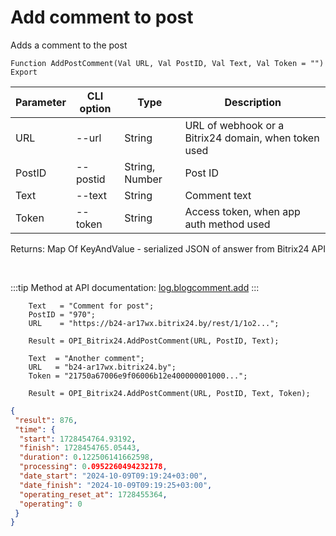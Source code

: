 ﻿---
sidebar_position: 6
---

# Add comment to post
 Adds a comment to the post



`Function AddPostComment(Val URL, Val PostID, Val Text, Val Token = "") Export`

  | Parameter | CLI option | Type | Description |
  |-|-|-|-|
  | URL | --url | String | URL of webhook or a Bitrix24 domain, when token used |
  | PostID | --postid | String, Number | Post ID |
  | Text | --text | String | Comment text |
  | Token | --token | String | Access token, when app auth method used |

  
  Returns:  Map Of KeyAndValue - serialized JSON of answer from Bitrix24 API

<br/>

:::tip
Method at API documentation: [log.blogcomment.add](https://dev.1c-bitrix.ru/rest_help/log/log_blogcomment_add.php)
:::
<br/>


```bsl title="Code example"
    Text   = "Comment for post";
    PostID = "970";
    URL    = "https://b24-ar17wx.bitrix24.by/rest/1/1o2...";

    Result = OPI_Bitrix24.AddPostComment(URL, PostID, Text);

    Text  = "Another comment";
    URL   = "b24-ar17wx.bitrix24.by";
    Token = "21750a67006e9f06006b12e400000001000...";

    Result = OPI_Bitrix24.AddPostComment(URL, PostID, Text, Token);
```
 



```json title="Result"
{
 "result": 876,
 "time": {
  "start": 1728454764.93192,
  "finish": 1728454765.05443,
  "duration": 0.122506141662598,
  "processing": 0.0952260494232178,
  "date_start": "2024-10-09T09:19:24+03:00",
  "date_finish": "2024-10-09T09:19:25+03:00",
  "operating_reset_at": 1728455364,
  "operating": 0
 }
}
```
